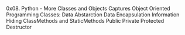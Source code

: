 0x08. Python - More Classes and Objects
	Captures
		Object Oriented Programming
		Classes:
			Data Abstarction
			Data Encapsulation
			Information Hiding
		ClassMethods and StaticMethods
			Public
			Private
			Protected
			Destructor		
